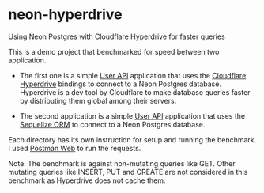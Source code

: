 # neon-hyperdrive
Using Neon Postgres with Cloudflare Hyperdrive for faster queries


This is a demo project that benchmarked for speed between two application.

- The first one is a simple [User API](/neon/) application that uses the [Cloudflare Hyperdrive](https://developers.cloudflare.com/hyperdrive/) bindings to connect to a Neon Postgres database. Hyperdrive is a dev tool by Cloudflare to make database queries faster by distributing them global among their servers.

- The second application is a simple [User API](/native-pg/) application that uses the [Sequelize ORM](https://sequelize.org/) to connect to a Neon Postgres database.

Each directory has its own instruction for setup and running the benchmark. I used [Postman Web](https://go.postman.co/home) to run the requests.

Note: The benchmark is against non-mutating queries like GET. Other mutating queries like INSERT, PUT and CREATE are not considered in this benchmark as Hyperdrive does not cache them.
